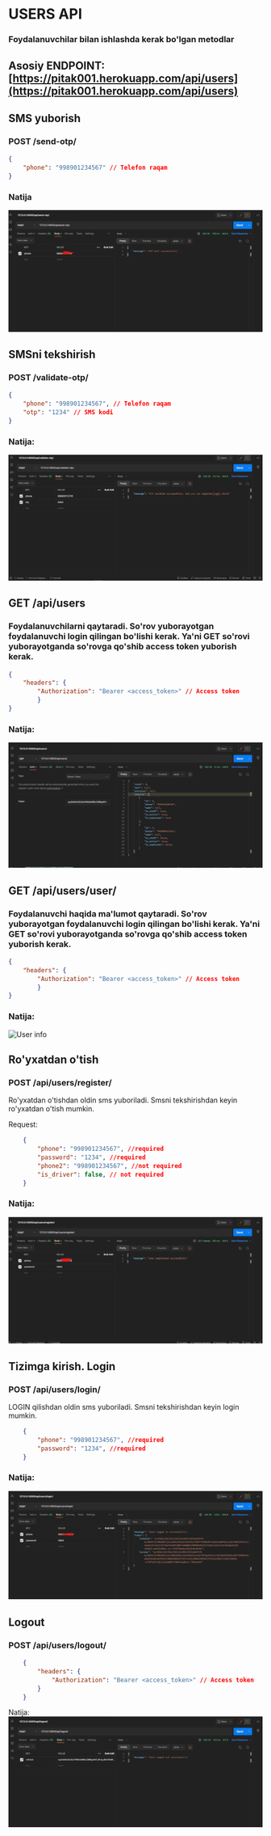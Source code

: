 # USERS API 

### Foydalanuvchilar bilan ishlashda kerak bo'lgan metodlar
## Asosiy ENDPOINT: [https://pitak001.herokuapp.com/api/users](https://pitak001.herokuapp.com/api/users) 


## SMS yuborish
### POST /send-otp/
```json
{
    "phone": "998901234567" // Telefon raqam
}
```

### Natija
![Send-otp](../readme_src/users/send-otp.png)


## SMSni tekshirish
### POST /validate-otp/
```json
{
    "phone": "998901234567", // Telefon raqam
    "otp": "1234" // SMS kodi
}
```
### Natija:
![Validate-otp](../readme_src/users/validate-otp.png)


## GET /api/users
### Foydalanuvchilarni qaytaradi. So'rov yuborayotgan foydalanuvchi login qilingan bo'lishi kerak. Ya'ni GET so'rovi yuborayotganda so'rovga qo'shib access token yuborish kerak.
```json
{
    "headers": {
        "Authorization": "Bearer <access_token>" // Access token
        }
}
```
### Natija:
![Users list](../readme_src/users/users_list2.png)

## GET /api/users/user/ 
### Foydalanuvchi haqida ma'lumot qaytaradi. So'rov yuborayotgan foydalanuvchi login qilingan bo'lishi kerak. Ya'ni GET so'rovi yuborayotganda so'rovga qo'shib access token yuborish kerak.
```json
{
    "headers": {
        "Authorization": "Bearer <access_token>" // Access token
        }
}
```
### Natija:
![User info](../readme_src/users/user_info.png)

## Ro'yxatdan o'tish 
### POST /api/users/register/
Ro'yxatdan o'tishdan oldin sms yuboriladi. Smsni tekshirishdan keyin ro'yxatdan o'tish mumkin.

Request: 
```json
    {
        "phone": "998901234567", //required
        "password": "1234", //required
        "phone2": "998901234567", //not required
        "is_driver": false, // not required
    }
```
### Natija:
![Register](../readme_src/users/users_register.png)


## Tizimga kirish. Login 
### POST /api/users/login/
LOGIN qilishdan oldin sms yuboriladi. Smsni tekshirishdan keyin login mumkin.
```json
    {
        "phone": "998901234567", //required
        "password": "1234", //required
    }
```
### Natija:
![Login](../readme_src/users/login_postman.png)


## Logout
### POST /api/users/logout/
```json
    {
        "headers": {
            "Authorization": "Bearer <access_token>" // Access token
        }
    }
```
Natija:
![Logout](../readme_src/users/logout.png)
